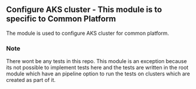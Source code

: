 ## Configure AKS cluster - This module is to specific to Common Platform
The module is used to configure AKS cluster for common platform.

### Note
There wont be any tests in this repo. This module is an exception because its not possible to implement tests here and the tests are written in the root module which have an pipeline option to run the tests on clusters which are created as part of it.
